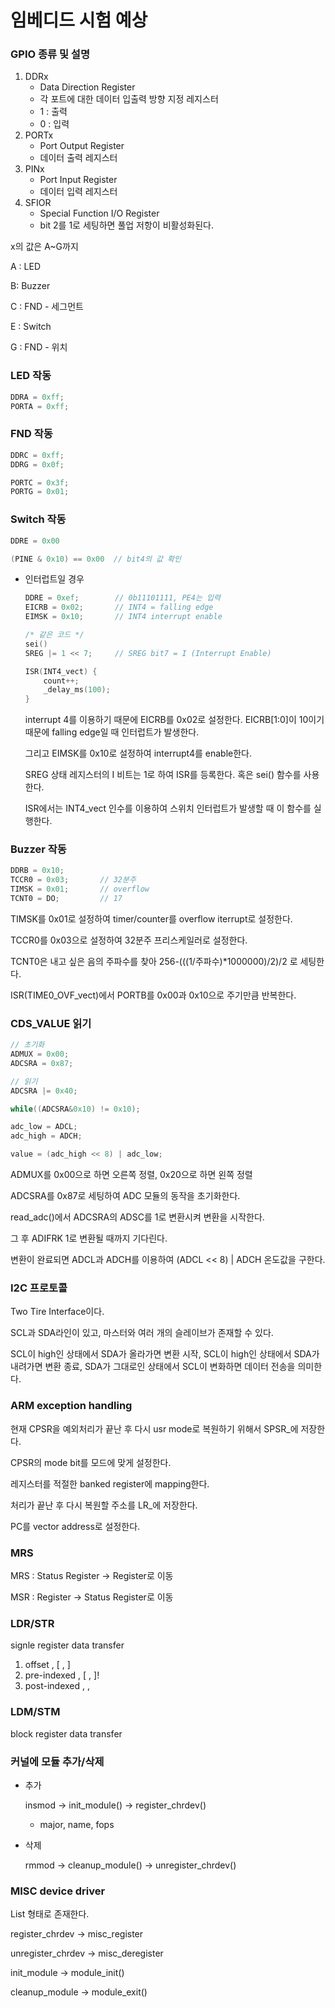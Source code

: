 # 임베디드 시험 예상

### GPIO 종류 및 설명

1. DDRx
    - Data Direction Register
    - 각 포트에 대한 데이터 입출력 방향 지정 레지스터
    - 1 : 출력
    - 0 : 입력
2. PORTx
    - Port Output Register
    - 데이터 출력 레지스터
3. PINx
    - Port Input Register
    - 데이터 입력 레지스터
4. SFIOR
    - Special Function I/O Register
    - bit 2를 1로 세팅하면 풀업 저항이 비활성화된다.

x의 값은 A~G까지

A : LED

B: Buzzer

C : FND - 세그먼트

E : Switch

G : FND - 위치

### LED 작동

```c
DDRA = 0xff;
PORTA = 0xff;
```

### FND 작동

```c
DDRC = 0xff;
DDRG = 0x0f;

PORTC = 0x3f;
PORTG = 0x01;
```

### Switch 작동

```c
DDRE = 0x00

(PINE & 0x10) == 0x00  // bit4의 값 확인
```

- 인터럽트일 경우

    ```c
    DDRE = 0xef;        // 0b11101111, PE4는 입력
    EICRB = 0x02;       // INT4 = falling edge
    EIMSK = 0x10;       // INT4 interrupt enable

    /* 같은 코드 */
    sei()
    SREG |= 1 << 7;     // SREG bit7 = I (Interrupt Enable)

    ISR(INT4_vect) {
        count++;
        _delay_ms(100);
    }
    ```

    interrupt 4를 이용하기 때문에 EICRB를 0x02로 설정한다. EICRB[1:0]이 10이기 때문에 falling edge일 때 인터럽트가 발생한다.

    그리고 EIMSK를 0x10로 설정하여 interrupt4를 enable한다.

    SREG 상태 레지스터의 I 비트는 1로 하여 ISR를 등록한다. 혹은 sei() 함수를 사용한다.

    ISR에서는 INT4_vect 인수를 이용하여 스위치 인터럽트가 발생할 때 이 함수를 실행한다.

### Buzzer 작동

```c
DDRB = 0x10;
TCCR0 = 0x03;       // 32분주
TIMSK = 0x01;       // overflow
TCNT0 = DO;         // 17
```

TIMSK를 0x01로 설정하여 timer/counter를 overflow iterrupt로 설정한다.

TCCR0를 0x03으로 설정하여 32분주 프리스케일러로 설정한다.

TCNT0은 내고 싶은 음의 주파수를 찾아 256-(((1/주파수)*1000000)/2)/2 로 세팅한다.

ISR(TIME0_OVF_vect)에서 PORTB를 0x00과 0x10으로 주기만큼 반복한다.

### CDS_VALUE 읽기

```c
// 초기화
ADMUX = 0x00;
ADCSRA = 0x87;

// 읽기
ADCSRA |= 0x40;

while((ADCSRA&0x10) != 0x10);

adc_low = ADCL;
adc_high = ADCH;

value = (adc_high << 8) | adc_low;
```

ADMUX를 0x00으로 하면 오른쪽 정렬, 0x20으로 하면 왼쪽 정렬

ADCSRA를 0x87로 세팅하여 ADC 모듈의 동작을 초기화한다.

read_adc()에서 ADCSRA의 ADSC를 1로 변환시켜 변환을 시작한다.

그 후 ADIFRK 1로 변환될 때까지 기다린다. 

변환이 완료되면 ADCL과 ADCH를 이용하여 (ADCL << 8) | ADCH 온도값을 구한다.

### I2C 프로토콜

Two Tire Interface이다.

SCL과 SDA라인이 있고, 마스터와 여러 개의 슬레이브가 존재할 수 있다.

SCL이 high인 상태에서 SDA가 올라가면 변환 시작, SCL이 high인 상태에서 SDA가 내려가면 변환 종료, SDA가 그대로인 상태에서 SCL이 변화하면 데이터 전송을 의미한다.

### ARM exception handling

현재 CPSR을 예외처리가 끝난 후 다시 usr mode로 복원하기 위해서 SPSR_<mode>에 저장한다.

CPSR의 mode bit를 모드에 맞게 설정한다.

레지스터를 적절한 banked register에 mapping한다.

처리가 끝난 후 다시 복원할 주소를 LR_<mode>에 저장한다.

PC를 vector address로 설정한다.

### MRS

MRS : Status Register → Register로 이동

MSR : Register → Status Register로 이동

### LDR/STR

signle register data transfer

1. offset , [ , ]
2. pre-indexed , [ , ]!
3. post-indexed , , 

### LDM/STM

block register data transfer

### 커널에 모듈 추가/삭제

- 추가

    insmod → init_module() → register_chrdev()

    - major, name, fops
- 삭제

    rmmod → cleanup_module() → unregister_chrdev()

### MISC device driver

List 형태로 존재한다.

register_chrdev → misc_register

unregister_chrdev → misc_deregister

init_module → module_init()

cleanup_module → module_exit()